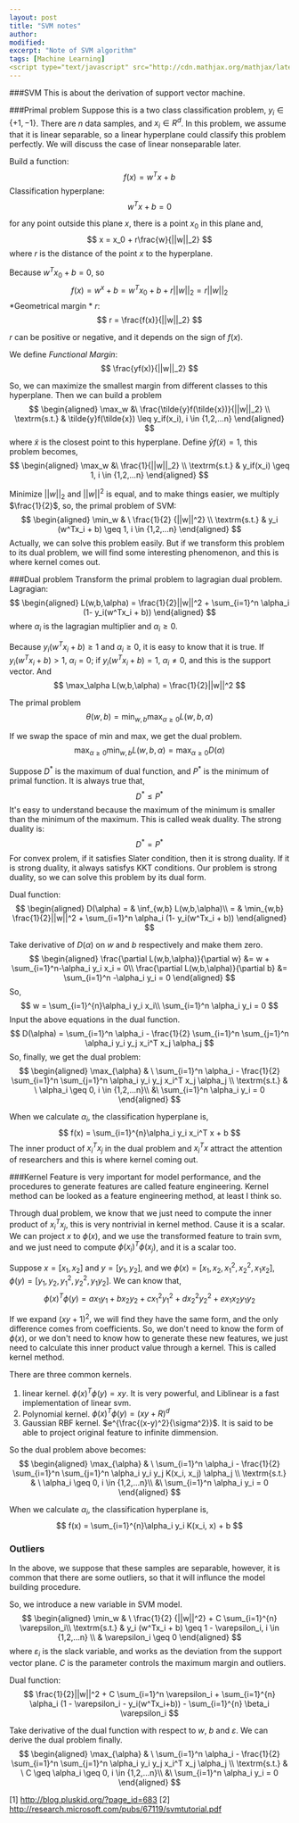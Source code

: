 ```yaml
---
layout: post
title: "SVM notes"
author: 
modified:
excerpt: "Note of SVM algorithm"
tags: [Machine Learning]
<script type="text/javascript" src="http://cdn.mathjax.org/mathjax/latest/MathJax.js?config=TeX-AMS-MML_HTMLorMML"></script>
---
```


###SVM
This is about the derivation of support vector machine.



###Primal problem
Suppose this is a two class classification problem, $y_i \in \{+1,-1\}$. There are $n$ data samples, and $x_i \in R^d$.
In this problem, we assume that it is linear separable, so a linear hyperplane could classify this problem perfectly. We will discuss the case of linear nonseparable later.

Build a function:
$$
f(x) = w^Tx + b
$$
Classification hyperplane:
$$
w^T x + b = 0
$$

for any point outside this plane $x$, there is a point $x_0$ in this plane and,
$$
x = x_0 + r\frac{w}{||w||_2}
$$
where $r$ is the distance of the point $x$ to the hyperplane.

Because $w^Tx_0 + b = 0$, so
$$
f(x) = w^x+b = w^Tx_0 +b +r||w||_2 = r||w||_2
$$
*Geometrical margin *  $r$:
$$
r = \frac{f(x)}{||w||_2}
$$

$r$ can be positive or negative, and it depends on the sign of $f(x)$.

We define *Functional Margin*:
$$
\frac{yf(x)}{||w||_2}
$$

So, we can maximize the smallest margin from different classes to this hyperplane. Then we can  build a problem
$$
\begin{aligned}
\max_w &\ \frac{\tilde{y}f(\tilde{x})}{||w||_2} \\
\textrm{s.t.} & \tilde{y}f(\tilde{x}) \leq y_if(x_i), i \in {1,2,...n}
\end{aligned}
$$
where $\tilde{x}$ is the closest point to this hyperplane.
Define $\tilde{y}f(\tilde{x}) = 1$, this problem becomes,
$$
\begin{aligned}
\max_w &\ \frac{1}{||w||_2} \\
\textrm{s.t.} &  y_if(x_i) \geq 1, i \in {1,2,...n}
\end{aligned}
$$

Minimize $||w||_2$ and $||w||^2$ is equal, and to make things easier, we multiply $\frac{1}{2}$, so, the primal problem of SVM:
$$
\begin{aligned}
\min_w & \ \frac{1}{2} {||w||^2} \\
\textrm{s.t.} &  y_i (w^Tx_i + b) \geq 1, i \in {1,2,...n}
\end{aligned}
$$
Actually, we can solve this problem easily. But if we transform this problem to its dual problem, we will find some interesting phenomenon, and this is where kernel comes out.

###Dual problem
Transform the primal problem to lagragian dual problem.
Lagragian:
$$
\begin{aligned}
L(w,b,\alpha) = \frac{1}{2}||w||^2 + \sum_{i=1}^n \alpha_i (1- y_i(w^Tx_i + b))
\end{aligned}
$$
where $\alpha_i$ is the lagragian multiplier and $\alpha_i \geq 0$.

Because $y_i (w^Tx_i + b) \geq 1$ and $\alpha_i \geq 0$, it is easy to know that it is true. If $y_i (w^Tx_i + b) > 1$, $\alpha_i=0$; if $y_i (w^Tx_i + b) = 1$, $\alpha_i \neq 0$, and this is the support vector. And
$$
\max_\alpha L(w,b,\alpha) = \frac{1}{2}||w||^2
$$

The primal problem
$$
\theta(w,b) = \min_{w,b} \max_{\alpha \geq 0} L(w,b,\alpha)
$$

If we swap the space of min and max, we get the dual problem.
$$
\max_{\alpha \geq 0} \min_{w,b} L(w,b,\alpha) = \max_{\alpha \geq 0} D(\alpha)
$$

Suppose $D^*$ is the maximum of dual function, and $P^*$ is the minimum of primal function.
It is always true that,
$$
D^* \leq P^*
$$
It's easy to understand because the maximum of the minimum is smaller than the minimum of the maximum. This is called weak duality.
The strong duality is:
$$
D^* = P^*
$$
For convex prolem, if it satisfies Slater condition, then it is strong duality. If it is strong duality, it always satisfys KKT conditions. Our problem is strong duality, so we can solve this problem by its dual form.

Dual function:
$$
\begin{aligned}
D(\alpha) = & \inf_{w,b} L(w,b,\alpha)\\
 = & \min_{w,b} \frac{1}{2}||w||^2 + \sum_{i=1}^n \alpha_i (1- y_i(w^Tx_i + b))
\end{aligned}
$$

Take derivative of $D(\alpha)$ on $w$ and $b$ respectively and make them zero.
$$
\begin{aligned}
\frac{\partial L(w,b,\alpha)}{\partial w} &= w + \sum_{i=1}^n-\alpha_i y_i x_i = 0\\
\frac{\partial L(w,b,\alpha)}{\partial b} &= \sum_{i=1}^n -\alpha_i y_i = 0
\end{aligned}
$$
So,
$$
w = \sum_{i=1}^{n}\alpha_i y_i x_i\\
\sum_{i=1}^n \alpha_i y_i = 0
$$
Input the above equations in the dual function.
$$
D(\alpha) =  \sum_{i=1}^n \alpha_i - \frac{1}{2} \sum_{i=1}^n \sum_{j=1}^n \alpha_i y_i y_j x_i^T x_j \alpha_j
$$
So, finally, we get the dual problem:
$$
\begin{aligned}
\max_{\alpha} & \   \sum_{i=1}^n \alpha_i - \frac{1}{2} \sum_{i=1}^n \sum_{j=1}^n \alpha_i y_i y_j x_i^T x_j \alpha_j \\
\textrm{s.t.} & \ \alpha_i \geq 0, i \in {1,2,...n}\\
&\ \sum_{i=1}^n \alpha_i y_i = 0
\end{aligned}
$$

When we calculate $\alpha_i$, the classification hyperplane is,
$$
f(x) = \sum_{i=1}^{n}\alpha_i y_i x_i^T x + b
$$
The inner product of $x_i^T x_j$ in the dual problem and $x_i^Tx$ attract the attention of researchers and this is where kernel coming out.

###Kernel
Feature is very important for model performance, and the procedures to generate features are called feature engineering. Kernel method can be looked as a feature engineering method, at least I think so.

Through dual problem, we know that we just need to compute the inner product of $x_i^T x_j$, this is very nontrivial in kernel method. Cause it is a scalar. We can project $x$ to $\phi(x)$, and we use the transformed feature to train svm, and we just need to compute $\phi(x_i)^T \phi(x_j)$, and it is a scalar too.

Suppose $x = [x_1,x_2]$ and $y = [y_1, y_2]$, and we $\phi(x) = [x_1,x_2,x_1^2,x_2^2,x_1x_2]$, $\phi(y) = [y_1,y_2,y_1^2,y_2^2,y_1y_2]$.
We can know that,
$$
\phi(x)^T\phi(y) = a x_1y_1 + b x_2y_2 + cx_1^2y_1^2 + dx_2^2y_2^2 + ex_1x_2y_1y_2
$$

If we expand $(xy+1)^2$, we will find they have the same form, and the only difference comes from coefficients. So, we don't need to know the form of $\phi(x)$, or we don't need to know how to generate these new features, we just need to calculate this inner product value through a kernel. This is called kernel method.

There are three common kernels.
1. linear kernel. $\phi(x)^T\phi(y) = xy$. It is very powerful, and Liblinear is a fast implementation of linear svm.
2. Polynomial kernel. $\phi(x)^T\phi(y) = (xy+R)^d$
3. Gaussian RBF kernel. $e^{\frac{(x-y)^2}{\sigma^2}}$. It is said to be able to project original feature to infinite dimmension.

So the dual problem above becomes:
$$
\begin{aligned}
\max_{\alpha} & \   \sum_{i=1}^n \alpha_i - \frac{1}{2} \sum_{i=1}^n \sum_{j=1}^n \alpha_i y_i y_j K(x_i, x_j) \alpha_j \\
\textrm{s.t.} & \ \alpha_i \geq 0, i \in {1,2,...n}\\
&\ \sum_{i=1}^n \alpha_i y_i = 0
\end{aligned}
$$

When we calculate $\alpha_i$, the classification hyperplane is,
$$
f(x) = \sum_{i=1}^{n}\alpha_i y_i K(x_i, x) + b
$$


### Outliers
In the above, we suppose that these samples are separable, however, it is common that there are some outliers, so that it will influnce the model building procedure.

So, we introduce a new variable in SVM model.
$$
\begin{aligned}
\min_w & \ \frac{1}{2} {||w||^2}  + C \sum_{i=1}^{n} \varepsilon_i\\
\textrm{s.t.} &  y_i (w^Tx_i + b) \geq 1 - \varepsilon_i, i \in {1,2,...n} \\
& \varepsilon_i \geq 0
\end{aligned}
$$
where $\varepsilon_i$ is the slack variable, and works as the deviation from the support vector plane. $C$ is the parameter controls the maximum margin and outliers.

Dual function:
$$
\frac{1}{2}||w||^2 + C \sum_{i=1}^n \varepsilon_i + \sum_{i=1}^{n} \alpha_i (1 - \varepsilon_i - y_i(w^Tx_i+b)) - \sum_{i=1}^{n} \beta_i \varepsilon_i
$$

Take derivative of the dual function with respect to $w$, $b$ and $\varepsilon$.
We can derive the dual problem finally.
$$
\begin{aligned}
\max_{\alpha} & \   \sum_{i=1}^n \alpha_i - \frac{1}{2} \sum_{i=1}^n \sum_{j=1}^n \alpha_i y_i y_j x_i^T x_j \alpha_j \\
\textrm{s.t.} & \ C \geq \alpha_i \geq 0, i \in {1,2,...n}\\
&\ \sum_{i=1}^n \alpha_i y_i = 0
\end{aligned}
$$

[1] http://blog.pluskid.org/?page_id=683
[2] http://research.microsoft.com/pubs/67119/svmtutorial.pdf
